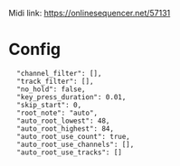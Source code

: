 Midi link: https://onlinesequencer.net/57131

# Config

      "channel_filter": [],
      "track_filter": [],
      "no_hold": false,
      "key_press_duration": 0.01,
      "skip_start": 0,
      "root_note": "auto",
      "auto_root_lowest": 48,
      "auto_root_highest": 84,
      "auto_root_use_count": true,
      "auto_root_use_channels": [],
      "auto_root_use_tracks": []
